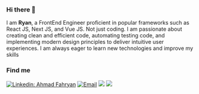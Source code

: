 ### Hi there 👋

I am **Ryan**, a FrontEnd Engineer proficient in popular frameworks such as React JS, Next JS, and Vue JS. Not just coding. I am passionate about creating clean and efficient code, automating testing code, and implementing modern design principles to deliver intuitive user experiences. I am always eager to learn new technologies and improve my skills

### Find me

[![Linkedin: Ahmad Fahryan](https://img.shields.io/badge/-Bayu%20Setiawan-blue?style=flat-square&logo=Linkedin&logoColor=white&link=https://www.linkedin.com/in/ahmad-fahryan-46b699a5/)](https://www.linkedin.com/in/ahmad-fahryan-46b699a5/)
<a href="mailto:ahmadfahryan66@gmail.com"><img alt="Email" src="https://img.shields.io/badge/Email-bayusetiawanipb-blue?style=flat-square&logo=email"></a>
[![](https://komarev.com/ghpvc/?username=Bayusetiawan45&color=blue&label=Profile%20Views)](https://github.com/Bayusetiawan45/Bayusetiawan45)
[![](https://img.shields.io/github/followers/Bayusetiawan45?label=GitHub%20Followers)](https://github.com/Bayusetiawan45)
